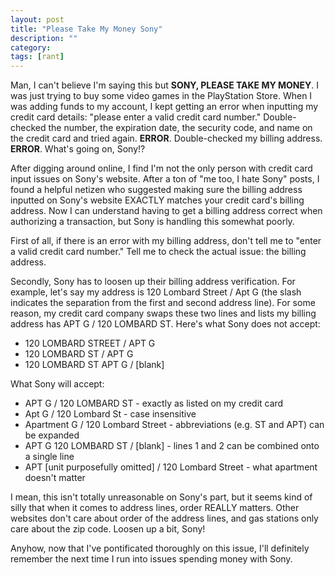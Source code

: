 ```yaml
---
layout: post
title: "Please Take My Money Sony"
description: ""
category: 
tags: [rant]
---
```


Man, I can't believe I'm saying this but **SONY, PLEASE TAKE MY MONEY**. I was just trying to buy some video games in the PlayStation Store. When I was adding funds to my account, I kept getting an error when inputting my credit card details: "please enter a valid credit card number." Double-checked the number, the expiration date, the security code, and name on the credit card and tried again. **ERROR**. Double-checked my billing address. **ERROR**. What's going on, Sony!?

After digging around online, I find I'm not the only person with credit card input issues on Sony's website. After a ton of "me too, I hate Sony" posts, I found a helpful netizen who suggested making sure the billing address inputted on Sony's website EXACTLY matches your credit card's billing address. Now I can understand having to get a billing address correct when authorizing a transaction, but Sony is handling this somewhat poorly.

<!--break-->

First of all, if there is an error with my billing address, don't tell me to "enter a valid credit card number." Tell me to check the actual issue: the billing address.

Secondly, Sony has to loosen up their billing address verification. For example, let's say my address is 120 Lombard Street / Apt G (the slash indicates the separation from the first and second address line). For some reason, my credit card company swaps these two lines and lists my billing address has APT G / 120 LOMBARD ST. Here's what Sony does not accept:

* 120 LOMBARD STREET / APT G
* 120 LOMBARD ST / APT G
* 120 LOMBARD ST APT G / [blank]

What Sony will accept:

* APT G / 120 LOMBARD ST - exactly as listed on my credit card
* Apt G / 120 Lombard St - case insensitive
* Apartment G / 120 Lombard Street - abbreviations (e.g. ST and APT) can be expanded
* APT G 120 LOMBARD ST / [blank] - lines 1 and 2 can be combined onto a single line
* APT [unit purposefully omitted] / 120 Lombard Street - what apartment doesn't matter

I mean, this isn't totally unreasonable on Sony's part, but it seems kind of silly that when it comes to address lines, order REALLY matters. Other websites don't care about order of the address lines, and gas stations only care about the zip code. Loosen up a bit, Sony!

Anyhow, now that I've pontificated thoroughly on this issue, I'll definitely remember the next time I run into issues spending money with Sony. 